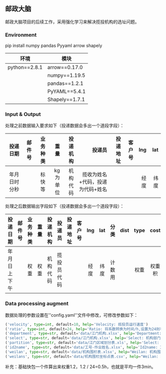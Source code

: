 ## 邮政大脑

邮政大脑项目的后续工作，采用强化学习来解决揽投机构的选址问题。


### Environment

pip install numpy pandas Pyyaml arrow shapely

| 环境          | 模块           |
| ------------- | -------------- |
| python==2.8.1 | arrow==0.17.0  |
|               | numpy==1.19.5  |
|               | pandas==1.2.1  |
|               | PyYAML==5.4.1  |
|               | Shapely==1.7.1 |

### Input & Output

处理之前数据输入要求如下（投递数据会多出一个道段字段）：

|     投递日期 | 邮件号 | 业务种类 |     重量 | 投递机构 |                           投递员 | 投递地址 | 客户号 |  lng |  lat |
| -----------: | -----: | -------: | -------: | -------: | -------------------------------: | -------: | -----: | ---: | ---: |
| 年月日时分秒 |        |   标快等 | kg为单位 | 机构代码 | 揽收为姓名+代码，投递为代码+姓名 |          |        | 经度 | 纬度 |

处理之后数据输出字段如下（投递数据会多出一个道段字段）：

|   投递日期   | 邮件号 | 业务种类 | 重量 | 投递机构 |   投递员   | 投递地址 | 客户号 | lng  | lat  |  分类  | dist | type |  cost  |           id            |
| :----------: | :----: | :------: | ---- | :------: | :--------: | :------: | :----: | :--: | :--: | :----: | :--: | :--: | :----: | :---------------------: |
| 年月日上下午 |        |   权重   | 权重 | 机构代码 | 揽投员代码 |          |        | 经度 | 纬度 | 计数用 |      | 权重 | 权重积 | 揽收为True，投递为False |

### Data processing augment

数据处理的参数设置在''config.yaml''文件中修改，可修改参数如下：

```python
('velocity', type=int, default=10, help='Velocity: 揽投员运行速度')
('ratio', type=int, default=24, help='Ratio: 将系数转换为时间/h,设置为24则有平均一件0.05h')
('department', type=str, default='data/江门机构.xlsx', help='Department: 需要处理的机构部门文件路径')
('select', type=str, default='data/江门机构.xlsx', help='Select: 机构部门经纬度文件的路径')
('partition', type=str, default='data/江门区域划分表.xls', help='Select: CBD等区域划分文件的路径')
('id2name', type=str, default='data/工号-作业姓名.xlsx', help='Id2name: 工号-作业姓名文件路径')
('weilan', type=str, default='data/机构围栏表.xlsx', help="Weilan: 机构围栏表文件路径")
('weilans', type=str, default='data/机构围栏坐标点表.csv', help="Weilan: 机构围栏坐标点表文件路径")
```

补充：基础快包一个件算出来权重1.2，1.2 / 24=0.5h，也就是平均一件3min。